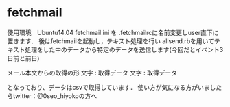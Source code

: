 # fetchmail
使用環境　Ubuntu14.04
fetchmail.ini を .fetchmailrcに名前変更しuser直下に置きます．
後はfetchmailを起動し，テキスト処理を行い
allsend.rbを用いてテキスト処理をした中のデータから特定のデータを送信します(今回だとイベント3日前と前日)

メール本文からの取得の形
文字 : 取得データ
文字 : 取得データ

となっており、データはcsvで取得しています．
使い方が気になる方がいましたらtwitter：@0seo_hiyokoの方へ

